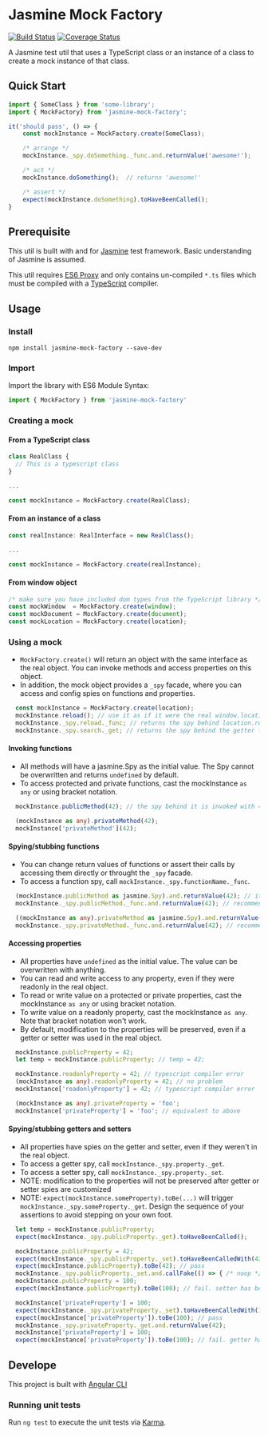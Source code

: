 # Jasmine Mock Factory

[![Build Status](https://api.travis-ci.org/henrysun918/jasmine-mock-factory.svg?branch=master)](https://travis-ci.org/henrysun918/jasmine-mock-factory) [![Coverage Status](https://coveralls.io/repos/github/henrysun918/jasmine-mock-factory/badge.svg?branch=master)](https://coveralls.io/github/henrysun918/jasmine-mock-factory?branch=master)

A Jasmine test util that uses a TypeScript class or an instance of a class to create a mock instance of that class.

## Quick Start

```TypeScript
import { SomeClass } from 'some-library';
import { MockFactory} from 'jasmine-mock-factory';

it('should pass', () => {
    const mockInstance = MockFactory.create(SomeClass);

    /* arrange */
    mockInstance._spy.doSomething._func.and.returnValue('awesome!');

    /* act */
    mockInstance.doSomething();  // returns 'awesome!'

    /* assert */
    expect(mockInstance.doSomething).toHaveBeenCalled();
}
```

## Prerequisite

This util is built with and for [Jasmine](https://jasmine.github.io/) test framework. Basic understanding of Jasmine is assumed.

This util requires [ES6 Proxy](https://developer.mozilla.org/en-US/docs/Web/JavaScript/Reference/Global_Objects/Proxy) and only contains un-compiled `*.ts` files which must be compiled with a [TypeScript](https://www.typescriptlang.org/) compiler.



## Usage
### Install
```Shell
npm install jasmine-mock-factory --save-dev
```

### Import
Import the library with ES6 Module Syntax:
```TypeScript
import { MockFactory } from 'jasmine-mock-factory'
```

### Creating a mock

#### From a TypeScript class
```TypeScript
class RealClass {
  // This is a typescript class
}

...

const mockInstance = MockFactory.create(RealClass);
```

#### From an instance of a class
```TypeScript
const realInstance: RealInterface = new RealClass();

...

const mockInstance = MockFactory.create(realInstance);
```

#### From window object
```TypeScript
/* make sure you have included dom types from the TypeScript library */
const mockWindow  = MockFactory.create(window);
const mockDocument = MockFactory.create(document);
const mockLocation = MockFactory.create(location);
```

### Using a mock
 * `MockFactory.create()` will return an object with the same interface as the real object. You can invoke methods and access properties on this object.
 * In addition, the mock object provides a `_spy` facade, where you can access and config spies on functions and properties.
```TypeScript
  const mockInstance = MockFactory.create(location);
  mockInstance.reload(); // use it as if it were the real window.location
  mockInstance._spy.reload._func; // returns the spy behind location.reload
  mockInstance._spy.search._get; // returns the spy behind the getter for location.search
```

#### Invoking functions
 * All methods will have a jasmine.Spy as the initial value. The Spy cannot be overwritten and returns `undefined` by default.
 * To access protected and private functions, cast the mockInstance `as any` or using bracket notation.
```TypeScript
  mockInstance.publicMethod(42); // the spy behind it is invoked with 42

  (mockInstance as any).privateMethod(42);
  mockInstance['privateMethod'](42);
```

#### Spying/stubbing functions
 * You can change return values of functions or assert their calls by accessing them directly or throught the `_spy` facade.
 * To access a function spy, call `mockInstance._spy.functionName._func`.
 ```TypeScript
   (mockInstance.publicMethod as jasmine.Spy).and.returnValue(42); // it works, but requires casting
   mockInstance._spy.publicMethod._func.and.returnValue(42); // recommended!

   ((mockInstance as any).privateMethod as jasmine.Spy).and.returnValue(42); // it works, but requires two castings
   mockInstance._spy.privateMethod._func.and.returnValue(42); // recommended!
```

#### Accessing properties
 * All properties have `undefined` as the initial value. The value can be overwritten with anything.
 * You can read and write access to any property, even if they were readonly in the real object.
 * To read or write value on a protected or private properties, cast the mockInstance `as any` or using bracket notation.
 * To write value on a readonly property, cast the mockInstance `as any`. Note that bracket notation won't work.
 * By default, modification to the properties will be preserved, even if a getter or setter was used in the real object.
```TypeScript
  mockInstance.publicProperty = 42;
  let temp = mockInstance.publicProperty; // temp = 42;

  mockInstance.readonlyProperty = 42; // typescript compiler error
  (mockInstance as any).readonlyProperty = 42; // no problem
  mockInstance['readonlyProperty'] = 42; // typescript compiler error

  (mockInstance as any).privateProperty = 'foo';
  mockInstance['privateProperty'] = 'foo'; // equivalent to above
```

#### Spying/stubbing getters and setters
 * All properties have spies on the getter and setter, even if they weren't in the real object.
 * To access a getter spy, call `mockInstance._spy.property._get`.
 * To access a setter spy, call `mockInstance._spy.property._set`.
 * NOTE: modification to the properties will not be preserved after getter or setter spies are customized
 * NOTE: `expect(mockInstance.someProperty).toBe(...)` will trigger `mockInstance._spy.someProperty._get`. Design the sequence of your assertions to avoid stepping on your own foot.
```TypeScript
  let temp = mockInstance.publicProperty;
  expect(mockInstance._spy.publicProperty._get).toHaveBeenCalled();

  mockInstance.publicProperty = 42;
  expect(mockInstance._spy.publicProperty._set).toHaveBeenCalledWith(42);
  expect(mockInstance.publicProperty).toBe(42); // pass
  mockInstance._spy.publicProperty._set.and.callFake(() => { /* noop */});
  mockInstance.publicProperty = 100;
  expect(mockInstance.publicProperty).toBe(100); // fail. setter has been customized

  mockInstance['privateProperty'] = 100;
  expect(mockInstance._spy.privateProperty._set).toHaveBeenCalledWith(100);
  expect(mockInstance['privateProperty']).toBe(100); // pass
  mockInstance._spy.privateProperty._get.and.returnValue(42);
  mockInstance['privateProperty'] = 100;
  expect(mockInstance['privateProperty']).toBe(100); // fail. getter has been customzied
```

## Develope
This project is built with [Angular CLI](https://cli.angular.io/)

### Running unit tests
Run `ng test` to execute the unit tests via [Karma](https://karma-runner.github.io).
